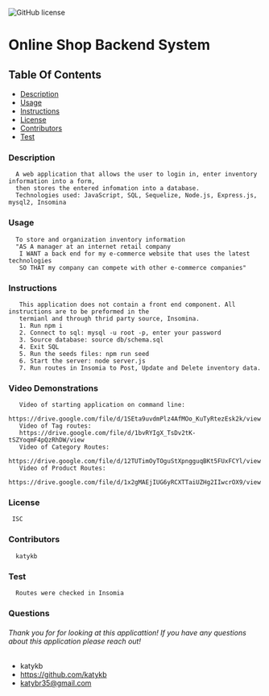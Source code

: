 ![GitHub license](https://img.shields.io/badge/license-ISC-blue.svg)
# Online Shop Backend System
## Table Of Contents
* [Description](#description)
* [Usage](#usage)
* [Instructions](#instructions)
* [License](#license)
* [Contributors](#contributors)
* [Test](#test)

### Description
      A web application that allows the user to login in, enter inventory information into a form, 
      then stores the entered infomation into a database.
      Technologies used: JavaScript, SQL, Sequelize, Node.js, Express.js, mysql2, Insomina
### Usage
      To store and organization inventory information
      "AS A manager at an internet retail company
       I WANT a back end for my e-commerce website that uses the latest technologies
       SO THAT my company can compete with other e-commerce companies"
### Instructions
       This application does not contain a front end component. All instructions are to be preformed in the 
       termianl and through thrid party source, Insomina. 
       1. Run npm i 
       2. Connect to sql: mysql -u root -p, enter your password 
       3. Source database: source db/schema.sql 
       4. Exit SQL 
       5. Run the seeds files: npm run seed 
       6. Start the server: node server.js 
       7. Run routes in Insomia to Post, Update and Delete inventory data. 
### Video Demonstrations
       Video of starting application on command line: 
       https://drive.google.com/file/d/1SEta9uvdmPlz4AfMOo_KuTyRtezEsk2k/view
       Video of Tag routes:
       https://drive.google.com/file/d/1bvRYIgX_TsDv2tK-tSZYoqmF4pQzRhDW/view
       Video of Category Routes:
       https://drive.google.com/file/d/12TUTimOyTOguStXpngguqBKt5FUxFCYl/view
       Video of Product Routes:
       https://drive.google.com/file/d/1x2gMAEjIUG6yRCXTTaiUZHg2IIwcrOX9/view
### License
     ISC
### Contributors
      katykb
### Test
      Routes were checked in Insomia
### Questions
###### Thank you for for looking at this applicattion! If you have any questions about this application please reach out!     
* katykb
* https://github.com/katykb 
* katybr35@gmail.com

